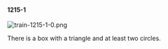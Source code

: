#### 1215-1
![train-1215-1-0.png](https://github.com/lil-lab/nlvr/raw/master/nlvr/train/images/20/train-1215-1-0.png "train-1215-1-0.png")

There is a box with a triangle and at least two circles.